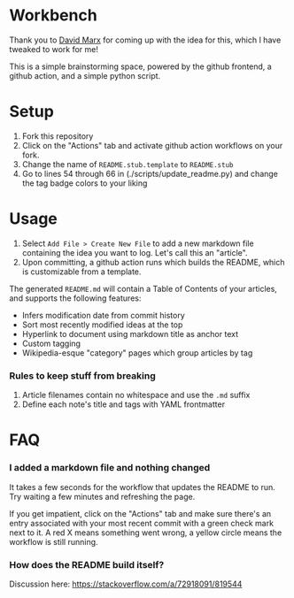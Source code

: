 # Workbench

Thank you to [David Marx](https://github.com/dmarx) for coming up with the idea for this, which I have tweaked to work for me!

This is a simple brainstorming space, powered by the github frontend, a github action, and a simple python script.

# Setup

1. Fork this repository
2. Click on the "Actions" tab and activate github action workflows on your fork.
3. Change the name of `README.stub.template` to `README.stub`
4. Go to lines 54 through 66 in (./scripts/update_readme.py) and change the tag badge colors to your liking

<!--
2. Set "write" access on your `${{ secrets.GITHUB_TOKEN }}`, [instructions](https://docs.github.com/en/repositories/managing-your-repositorys-settings-and-features/enabling-features-for-your-repository/managing-github-actions-settings-for-a-repository#configuring-the-default-github_token-permissions) here.
-->


# Usage

1. Select `Add File > Create New File` to add a new markdown file containing the idea you want to log. Let's call this an "article".
2. Upon committing, a github action runs which builds the README, which is customizable from a template.

The generated `README.md` will contain a Table of Contents of your articles, and supports the following features:

* Infers modification date from commit history
* Sort most recently modified ideas at the top
* Hyperlink to document using markdown title as anchor text
* Custom tagging
* Wikipedia-esque "category" pages which group articles by tag

### Rules to keep stuff from breaking

1. Article filenames contain no whitespace and use the `.md` suffix
2. Define each note's title and tags with YAML frontmatter

# FAQ

### I added a markdown file and nothing changed

It takes a few seconds for the workflow that updates the README to run. Try waiting a few minutes and refreshing the page. 

If you get impatient, click on the "Actions" tab and make sure there's an entry associated with your most recent commit 
with a green check mark next to it. A red X means something went wrong, a yellow circle means the workflow is still running.

### How does the README build itself?

Discussion here: https://stackoverflow.com/a/72918091/819544
